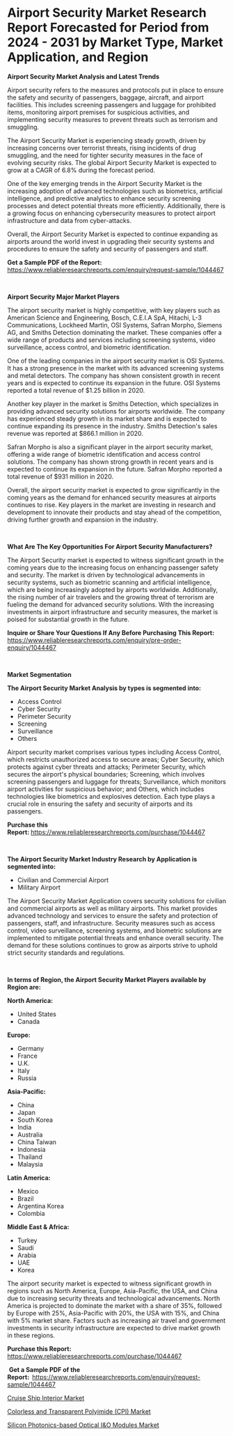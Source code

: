 <p><h1>Airport Security Market Research Report Forecasted for Period from 2024 -  2031 by Market Type, Market Application, and Region</h1></p><p><strong>Airport Security Market Analysis and Latest Trends</strong></p>
<p><p>Airport security refers to the measures and protocols put in place to ensure the safety and security of passengers, baggage, aircraft, and airport facilities. This includes screening passengers and luggage for prohibited items, monitoring airport premises for suspicious activities, and implementing security measures to prevent threats such as terrorism and smuggling.</p><p>The Airport Security Market is experiencing steady growth, driven by increasing concerns over terrorist threats, rising incidents of drug smuggling, and the need for tighter security measures in the face of evolving security risks. The global Airport Security Market is expected to grow at a CAGR of 6.8% during the forecast period.</p><p>One of the key emerging trends in the Airport Security Market is the increasing adoption of advanced technologies such as biometrics, artificial intelligence, and predictive analytics to enhance security screening processes and detect potential threats more efficiently. Additionally, there is a growing focus on enhancing cybersecurity measures to protect airport infrastructure and data from cyber-attacks.</p><p>Overall, the Airport Security Market is expected to continue expanding as airports around the world invest in upgrading their security systems and procedures to ensure the safety and security of passengers and staff.</p></p>
<p><strong>Get a Sample PDF of the Report:&nbsp;</strong> <a href="https://www.reliableresearchreports.com/enquiry/request-sample/1044467">https://www.reliableresearchreports.com/enquiry/request-sample/1044467</a></p>
<p>&nbsp;</p>
<p><strong>Airport Security Major Market Players</strong></p>
<p><p>The airport security market is highly competitive, with key players such as American Science and Engineering, Bosch, C.E.I.A SpA, Hitachi, L-3 Communications, Lockheed Martin, OSI Systems, Safran Morpho, Siemens AG, and Smiths Detection dominating the market. These companies offer a wide range of products and services including screening systems, video surveillance, access control, and biometric identification.</p><p>One of the leading companies in the airport security market is OSI Systems. It has a strong presence in the market with its advanced screening systems and metal detectors. The company has shown consistent growth in recent years and is expected to continue its expansion in the future. OSI Systems reported a total revenue of $1.25 billion in 2020.</p><p>Another key player in the market is Smiths Detection, which specializes in providing advanced security solutions for airports worldwide. The company has experienced steady growth in its market share and is expected to continue expanding its presence in the industry. Smiths Detection's sales revenue was reported at $866.1 million in 2020.</p><p>Safran Morpho is also a significant player in the airport security market, offering a wide range of biometric identification and access control solutions. The company has shown strong growth in recent years and is expected to continue its expansion in the future. Safran Morpho reported a total revenue of $931 million in 2020.</p><p>Overall, the airport security market is expected to grow significantly in the coming years as the demand for enhanced security measures at airports continues to rise. Key players in the market are investing in research and development to innovate their products and stay ahead of the competition, driving further growth and expansion in the industry.</p></p>
<p>&nbsp;</p>
<p><strong>What Are The Key Opportunities For Airport Security Manufacturers?</strong></p>
<p><p>The Airport Security market is expected to witness significant growth in the coming years due to the increasing focus on enhancing passenger safety and security. The market is driven by technological advancements in security systems, such as biometric scanning and artificial intelligence, which are being increasingly adopted by airports worldwide. Additionally, the rising number of air travelers and the growing threat of terrorism are fueling the demand for advanced security solutions. With the increasing investments in airport infrastructure and security measures, the market is poised for substantial growth in the future.</p></p>
<p><strong>Inquire or Share Your Questions If Any Before Purchasing This Report:</strong> <a href="https://www.reliableresearchreports.com/enquiry/pre-order-enquiry/1044467">https://www.reliableresearchreports.com/enquiry/pre-order-enquiry/1044467</a></p>
<p>&nbsp;</p>
<p><strong>Market Segmentation</strong></p>
<p><strong>The Airport Security Market Analysis by types is segmented into:</strong></p>
<p><ul><li>Access Control</li><li>Cyber Security</li><li>Perimeter Security</li><li>Screening</li><li>Surveillance</li><li>Others</li></ul></p>
<p><p>Airport security market comprises various types including Access Control, which restricts unauthorized access to secure areas; Cyber Security, which protects against cyber threats and attacks; Perimeter Security, which secures the airport's physical boundaries; Screening, which involves screening passengers and luggage for threats; Surveillance, which monitors airport activities for suspicious behavior; and Others, which includes technologies like biometrics and explosives detection. Each type plays a crucial role in ensuring the safety and security of airports and its passengers.</p></p>
<p><strong>Purchase this Report:&nbsp;</strong><a href="https://www.reliableresearchreports.com/purchase/1044467">https://www.reliableresearchreports.com/purchase/1044467</a></p>
<p>&nbsp;</p>
<p><strong>The Airport Security Market Industry Research by Application is segmented into:</strong></p>
<p><ul><li>Civilian and Commercial Airport</li><li>Military Airport</li></ul></p>
<p><p>The Airport Security Market Application covers security solutions for civilian and commercial airports as well as military airports. This market provides advanced technology and services to ensure the safety and protection of passengers, staff, and infrastructure. Security measures such as access control, video surveillance, screening systems, and biometric solutions are implemented to mitigate potential threats and enhance overall security. The demand for these solutions continues to grow as airports strive to uphold strict security standards and regulations.</p></p>
<p>&nbsp;</p>
<p><strong>In terms of Region, the Airport Security Market Players available by Region are:</strong></p>
<p>
    <p> <strong> North America: </strong>
        <ul>
            <li>United States</li>
            <li>Canada</li>
        </ul>
        </p> 
    <p> <strong> Europe: </strong>
        <ul>
            <li>Germany</li>
            <li>France</li>
            <li>U.K.</li>
            <li>Italy</li>
            <li>Russia</li>
        </ul>
        </p> 
    <p> <strong> Asia-Pacific: </strong>
        <ul>
            <li>China</li>
            <li>Japan</li>
            <li>South Korea</li>
            <li>India</li>
            <li>Australia</li>
            <li>China Taiwan</li>
            <li>Indonesia</li>
            <li>Thailand</li>
            <li>Malaysia</li>
        </ul>
        </p> 
    <p> <strong> Latin America: </strong>
        <ul>
            <li>Mexico</li>
            <li>Brazil</li>
            <li>Argentina Korea</li>
            <li>Colombia</li>
        </ul>
        </p> 
    <p> <strong> Middle East & Africa: </strong>
        <ul>
            <li>Turkey</li>
            <li>Saudi</li>
            <li>Arabia</li>
            <li>UAE</li>
            <li>Korea</li>
        </ul>
    </p>
    </p>
<p><p>The airport security market is expected to witness significant growth in regions such as North America, Europe, Asia-Pacific, the USA, and China due to increasing security threats and technological advancements. North America is projected to dominate the market with a share of 35%, followed by Europe with 25%, Asia-Pacific with 20%, the USA with 15%, and China with 5% market share. Factors such as increasing air travel and government investments in security infrastructure are expected to drive market growth in these regions.</p></p>
<p><strong>Purchase this Report: </strong><a href="https://www.reliableresearchreports.com/purchase/1044467">https://www.reliableresearchreports.com/purchase/1044467</a></p>
<p>&nbsp;<strong>Get a Sample PDF of the Report:&nbsp;&nbsp;</strong><a href="https://www.reliableresearchreports.com/enquiry/request-sample/1044467">https://www.reliableresearchreports.com/enquiry/request-sample/1044467</a></p>
<p><strong></strong></p>
<p><p><a href="https://view.publitas.com/reportprime-1/cruise-ship-interior-market-offers-provide-insightful-data-for-the-time-period-from-2023-to-2030-and-also-provide-analysis-based-on-application-type-and-region/">Cruise Ship Interior Market</a></p><p><a href="https://view.publitas.com/reportprime-1/colorless-and-transparent-polyimide-cpi-market-provides-a-comprehensive-analysis-including-a-macro-overview-of-the-market-as-well-as-micro-details-such-as-market-size-and-competitive-landscape/">Colorless and Transparent Polyimide (CPI) Market</a></p><p><a href="https://view.publitas.com/reportprime-1/global-silicon-photonics-based-optical-i-o-modules-market-size-and-market-trends-insights-and-projections-from-2023-to-2030/">Silicon Photonics-based Optical I&O Modules Market</a></p></p>